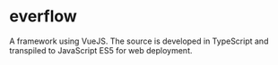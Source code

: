 # everflow
A framework using VueJS. The source is developed in TypeScript and transpiled to JavaScript ES5 for web deployment. 
